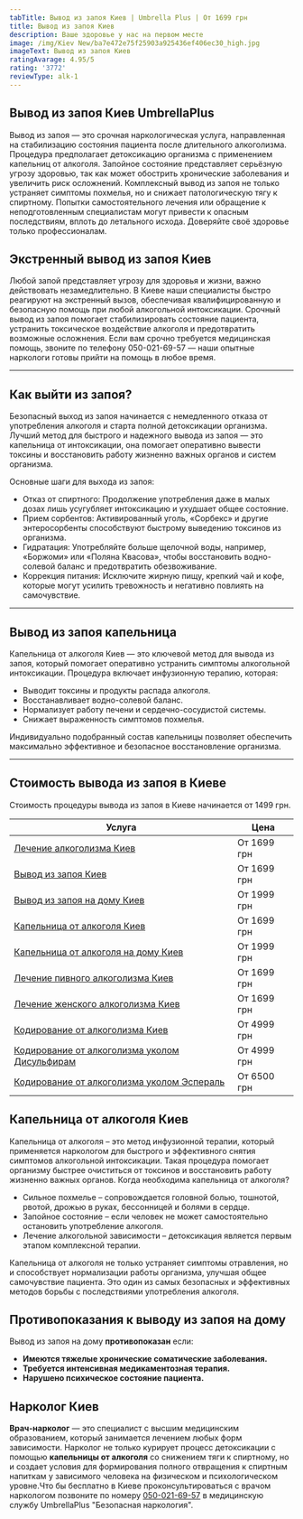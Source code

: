 ```yaml
---
tabTitle: Вывод из запоя Киев | Umbrella Plus | От 1699 грн
title: Вывод из запоя Киев
description: Ваше здоровье у нас на первом месте
image: /img/Kiev New/ba7e472e75f25903a925436ef406ec30_high.jpg
imageText: Вывод из запоя Киев
ratingAvarage: 4.95/5
rating: '3772'
reviewType: alk-1
---
```


## Вывод из запоя Киев UmbrellaPlus

Вывод из запоя — это срочная наркологическая услуга, направленная на стабилизацию состояния пациента после длительного алкоголизма. Процедура предполагает детоксикацию организма с применением капельниц от алкоголя. Запойное состояние представляет серьёзную угрозу здоровью, так как может обострить хронические заболевания и увеличить риск осложнений. Комплексный вывод из запоя не только устраняет симптомы похмелья, но и снижает патологическую тягу к спиртному. Попытки самостоятельного лечения или обращение к неподготовленным специалистам могут привести к опасным последствиям, вплоть до летального исхода. Доверяйте своё здоровье только профессионалам.

## Экстренный вывод из запоя Киев

Любой запой представляет угрозу для здоровья и жизни, важно действовать незамедлительно. В Киеве наши специалисты быстро реагируют на экстренный вызов, обеспечивая квалифицированную и безопасную помощь при любой алкогольной интоксикации. Срочный вывод из запоя помогает стабилизировать состояние пациента, устранить токсическое воздействие алкоголя и предотвратить возможные осложнения. Если вам срочно требуется медицинская помощь, звоните по телефону 050-021-69-57 — наши опытные наркологи готовы прийти на помощь в любое время.

***

## Как выйти из запоя?

Безопасный выход из запоя начинается с немедленного отказа от употребления алкоголя и старта полной детоксикации организма. Лучший метод для быстрого и надежного вывода из запоя — это капельница от интоксикации, она помогает оперативно вывести токсины и восстановить работу жизненно важных органов и систем организма.

Основные шаги для выхода из запоя:

* Отказ от спиртного: Продолжение употребления даже в малых дозах лишь усугубляет интоксикацию и ухудшает общее состояние.
* Прием сорбентов: Активированный уголь, «Сорбекс» и другие энтеросорбенты способствуют быстрому выведению токсинов из организма.
* Гидратация: Употребляйте больше щелочной воды, например, «Боржоми» или «Поляна Квасова», чтобы восстановить водно-солевой баланс и предотвратить обезвоживание.
* Коррекция питания: Исключите жирную пищу, крепкий чай и кофе, которые могут усилить тревожность и негативно повлиять на самочувствие.

***

## Вывод из запоя капельница

Капельница от алкоголя Киев — это ключевой метод для вывода из запоя, который помогает оперативно устранить симптомы алкогольной интоксикации. Процедура включает инфузионную терапию, которая:

* Выводит токсины и продукты распада алкоголя.
* Восстанавливает водно-солевой баланс.
* Нормализует работу печени и сердечно-сосудистой системы.
* Снижает выраженность симптомов похмелья.

Индивидуально подобранный состав капельницы позволяет обеспечить максимально эффективное и безопасное восстановление организма.

***

## Стоимость вывода из запоя в Киеве

Стоимость процедуры вывода из запоя в Киеве начинается от 1499 грн.

| Услуга                                                                                                                     | Цена        |
| -------------------------------------------------------------------------------------------------------------------------- | ----------- |
| [Лечение алкоголизма Киев](https://umbrella-plus.com.ua/kiev/lechenie-alkogolizma-kiev/)                                   | От 1699 грн |
| [Вывод из запоя Киев](https://umbrella-plus.com.ua/kiev/vivod-iz-zapoia-kiev/)                                             | От 1699 грн |
| [Вывод из запоя на дому Киев](https://umbrella-plus.com.ua/kiev/vivod-iz-zapoia-na-domy-kiev/)                             | От 1999 грн |
| [Капельница от алкоголя Киев](https://umbrella-plus.com.ua/kiev/kapelnica_ot_alkogola_kiev/)                               | От 1699 грн |
| [Капельница от алкоголя на дому Киев](https://umbrella-plus.com.ua/kiev/kapelnica_ot_alkogola_na_domy_kiev/)               | От 1999 грн |
| [Лечение пивного алкоголизма Киев](https://umbrella-plus.com.ua/kiev/lechenie-pivnogi-alkogolizma-kiev/)                   | От 1699 грн |
| [Лечение женского алкоголизма Киев](https://umbrella-plus.com.ua/kiev/lechenie-jenskogo-alkogolizma-kiev/)                 | От 1699 грн |
| [Кодирование от алкоголизма Киев](https://umbrella-plus.com.ua/kiev/kodirovka-ot-alkogolia-kiev/)                          | От 4999 грн |
| [Кодирование от алкоголизма уколом Дисульфирам](https://umbrella-plus.com.ua/kiev/kodirovka-ot-alkogolia-disulfiram-kiev/) | От 4999 грн |
| [Кодирование от алкоголизма уколом Эспераль](https://umbrella-plus.com.ua/kiev/kodirovka-ot-alkogolizma-espiarl-kiev/)     | От 6500 грн |

## Капельница от алкоголя Киев

Капельница от алкоголя – это метод инфузионной терапии, который применяется наркологом для быстрого и эффективного снятия симптомов алкогольной интоксикации. Такая процедура помогает организму быстрее очиститься от токсинов и восстановить работу жизненно важных органов. Когда необходима капельница от алкоголя?

* Сильное похмелье – сопровождается головной болью, тошнотой, рвотой, дрожью в руках, бессонницей и болями в сердце.
* Запойное состояние – если человек не может самостоятельно остановить употребление алкоголя.
* Лечение алкогольной зависимости – детоксикация является первым этапом комплексной терапии.

Капельница от алкоголя не только устраняет симптомы отравления, но и способствует нормализации работы организма, улучшая общее самочувствие пациента. Это один из самых безопасных и эффективных методов борьбы с последствиями употребления алкоголя.

## Противопоказания к выводу из запоя на дому

Вывод из запоя на дому **противопоказан** если:

* **Имеются тяжелые хронические соматические заболевания.**
* **Требуется интенсивная медикаментозная терапия.**
* **Нарушено психическое состояние пациента.**

## Нарколог Киев

**Врач-нарколог** — это специалист с высшим медицинским образованием, который занимается лечением любых форм зависимости.
Нарколог не только курирует процесс детоксикации с помощью **капельницы от алкоголя** со снижением тяги к спиртному, но и создает условия для формирования полного отвращения к спиртным напиткам у зависимого человека на физическом и психологическом уровне.Что бы бесплатно в Киеве проконсультироваться с врачом наркологом позвоните по номеру [050-021-69-57](tel:0500216957) в медицинскую службу UmbrellaPlus "Безопасная наркология".
